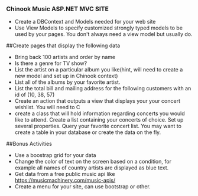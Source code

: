 
### Chinook Music ASP.NET MVC SITE
* Create a DBContext and Models needed for your web site
* Use View Models to specify customized strongly typed models to be used by your pages. You don't always need a view model but usually do.


##Create pages that display the following data
* Bring back 100 artists and order by name
* Is there a genre for TV show?
* List the artist on a particular album you like(hint, will need to create a new model and set up in Chinook context)
* List all of the albums by your favorite artist.
* List the total bill and mailing address for the following customers with an id of (10, 38, 57)
* Create an action that outputs a view that displays your your concert wishlist. You will need to C
* create a class that will hold information regarding concerts you would like to attend. Create a list containing your concerts of choice. Set up several properties. Query your favorite concert list. You may want to create a table in your database or create the data on the fly. 
 
##Bonus Activities
* Use a boostrap grid for your data
* Change the color of text on the screen based on a condition, for example all names of country artists are displayed as blue text. 
* Get data from a free public music api like https://musicmachinery.com/music-apis/
* Create a menu for your site, can use bootstrap or other.

